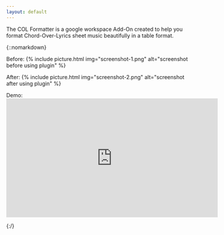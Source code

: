 ```yaml
---
layout: default
---
```


The COL Formatter is a google workspace Add-On created to help you format
Chord-Over-Lyrics sheet music beautifully in a table format.

{::nomarkdown}
<p>
Before:
{% include picture.html img="screenshot-1.png" alt="screenshot before using plugin" %}
</p>

<p>
After:
{% include picture.html img="screenshot-2.png" alt="screenshot after using plugin" %}
</p>

<p>
Demo:
<iframe width="560" height="315" style="margin-left: auto; margin-right: auto; display: block;" src="https://www.youtube.com/embed/7BOsbofTE7Y?si=KnG56nCYlhhbneS1" title="YouTube video player" frameborder="0" allow="accelerometer; autoplay; clipboard-write; encrypted-media; gyroscope; picture-in-picture; web-share" referrerpolicy="strict-origin-when-cross-origin" allowfullscreen></iframe>
</p>
{:/}
